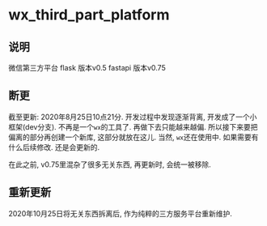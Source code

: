 # wx_third_part_platform
## 说明
微信第三方平台
flask 版本v0.5
fastapi 版本v0.75

## 断更
截至更新: 2020年8月25日10点21分.
开发过程中发现逐渐背离, 开发成了一个小框架(dev分支). 不再是一个`wx`的工具了. 再做下去只能越来越偏.
所以接下来要把偏离的部分再创建一个新库, 这部分就放在这儿. 当然, `wx`还在使用中. 如果需要有什么后续修改. 还是会更新的.

在此之前, v0.75里混杂了很多无关东西, 再更新时, 会统一被移除.

## 重新更新
2020年10月25日将无关东西拆离后, 作为纯粹的三方服务平台重新维护.